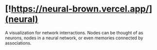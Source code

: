 # [!https://neural-brown.vercel.app/](neural)

A visualization for network interractions. Nodes can be thought of as neurons, nodes in a neural network, or even memories connected by associations. 
